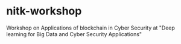 # nitk-workshop
Workshop on Applications of blockchain in Cyber Security at "Deep learning for Big Data and Cyber Security Applications"
